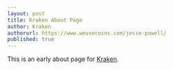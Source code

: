 ```yaml
---
layout: post
title: Kraken About Page
author: Kraken
authorurl: https://www.weusecoins.com/jesse-powell/
published: true
---
```


This is an early about page for <a href="https://www.kraken.com">Kraken</a>.
